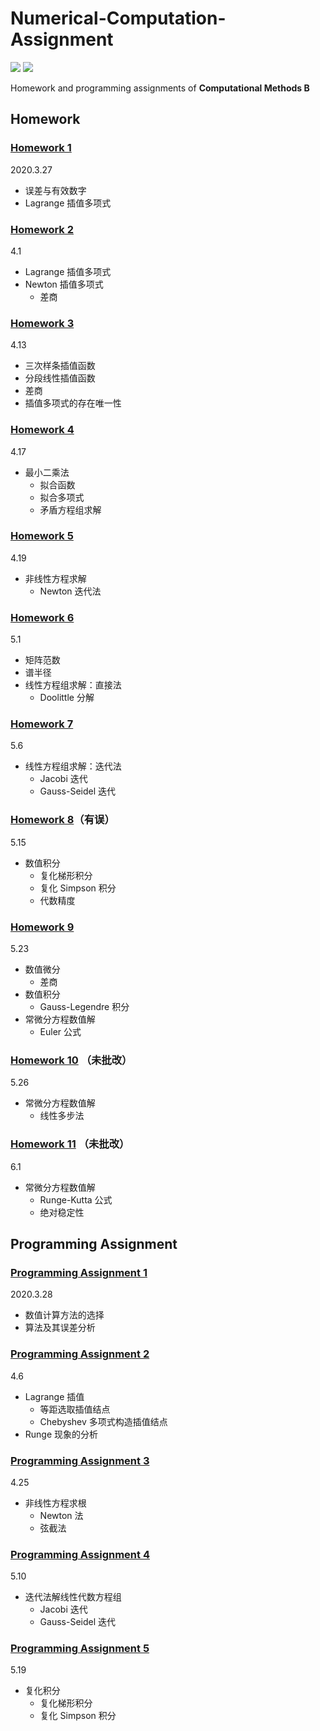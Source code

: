 # Numerical-Computation-Assignment

[![](https://img.shields.io/badge/Homework-@lyc0930-informational.svg?style=flat)](https://github.com/lyc0930) ![](https://img.shields.io/badge/USTC-2020Spring-green.svg?style=flat)

Homework and programming assignments of **Computational Methods B**

## Homework

### [Homework 1](https://github.com/lyc0930/Numerical-Computation-Assignment/tree/master/Homework/Homework1)

2020.3.27

-   误差与有效数字
-   Lagrange 插值多项式

### [Homework 2](https://github.com/lyc0930/Numerical-Computation-Assignment/tree/master/Homework/Homework2)

4.1

-   Lagrange 插值多项式
-   Newton 插值多项式
    -   差商

### [Homework 3](https://github.com/lyc0930/Numerical-Computation-Assignment/tree/master/Homework/Homework3)

4.13

-   三次样条插值函数
-   分段线性插值函数
-   差商
-   插值多项式的存在唯一性

### [Homework 4](https://github.com/lyc0930/Numerical-Computation-Assignment/tree/master/Homework/Homework4)

4.17

-   最小二乘法
    -   拟合函数
    -   拟合多项式
    -   矛盾方程组求解

### [Homework 5](https://github.com/lyc0930/Numerical-Computation-Assignment/tree/master/Homework/Homework5)

4.19

-   非线性方程求解
    -   Newton 迭代法

### [Homework 6](https://github.com/lyc0930/Numerical-Computation-Assignment/tree/master/Homework/Homework6)

5.1

-   矩阵范数
-   谱半径
-   线性方程组求解：直接法
    -   Doolittle 分解

### [Homework 7](https://github.com/lyc0930/Numerical-Computation-Assignment/tree/master/Homework/Homework7)

5.6

-   线性方程组求解：迭代法
    -   Jacobi 迭代
    -   Gauss-Seidel 迭代

### [Homework 8](https://github.com/lyc0930/Numerical-Computation-Assignment/tree/master/Homework/Homework8)（有误）

5.15

-   数值积分
    -   复化梯形积分
    -   复化 Simpson 积分
    -   代数精度

### [Homework 9](https://github.com/lyc0930/Numerical-Computation-Assignment/tree/master/Homework/Homework9)

5.23

-   数值微分
    -   差商
-   数值积分
    -   Gauss-Legendre 积分
-   常微分方程数值解
    -   Euler 公式

### [Homework 10](https://github.com/lyc0930/Numerical-Computation-Assignment/tree/master/Homework/Homework10) （未批改）

5.26

-   常微分方程数值解
    -   线性多步法

### [Homework 11](https://github.com/lyc0930/Numerical-Computation-Assignment/tree/master/Homework/Homework11) （未批改）

6.1

-   常微分方程数值解
    -   Runge-Kutta 公式
    -   绝对稳定性

## Programming Assignment

### [Programming Assignment 1](https://github.com/lyc0930/Numerical-Computation-Assignment/tree/master/Programming/ProgrammingAssignment1)

2020.3.28

-   数值计算方法的选择
-   算法及其误差分析

### [Programming Assignment 2](https://github.com/lyc0930/Numerical-Computation-Assignment/tree/master/Programming/ProgrammingAssignment2)

4.6

-   Lagrange 插值
    -   等距选取插值结点
    -   Chebyshev 多项式构造插值结点
-   Runge 现象的分析

### [Programming Assignment 3](https://github.com/lyc0930/Numerical-Computation-Assignment/tree/master/Programming/ProgrammingAssignment3)

4.25

-   非线性方程求根
    -   Newton 法
    -   弦截法

### [Programming Assignment 4](https://github.com/lyc0930/Numerical-Computation-Assignment/tree/master/Programming/ProgrammingAssignment4)

5.10

-   迭代法解线性代数方程组
    -   Jacobi 迭代
    -   Gauss-Seidel 迭代

### [Programming Assignment 5](https://github.com/lyc0930/Numerical-Computation-Assignment/tree/master/Programming/ProgrammingAssignment5)

5.19

-   复化积分
    -   复化梯形积分
    -   复化 Simpson 积分
